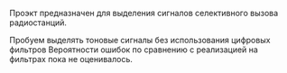 Проэкт предназначен для выделения сигналов селективного вызова радиостанций.

Пробуем выделять тоновые сигналы без использования цифровых фильтров
Вероятности ошибок по сравнению с реализацией на фильтрах пока не оценивалось.


